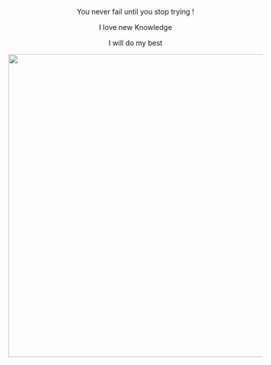 <div align="center">
  <p>You never fail until you stop trying !</p>
  <p>I love new Knowledge</p>
  <p>I will do my best</p>
</div>
<p align="center">
  <img width="810" height="600" src="https://img.freepik.com/free-vector/software-engineering-background_1284-3394.jpg?t=st=1685445331~exp=1685445931~hmac=a4471b86de45639c2512ee19c42c8a8fb326af0069ae937e571b6384784ed33e">
</p>
